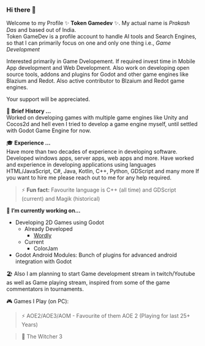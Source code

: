 ### Hi there 👋

Welcome to my Profile ✨ **Token Gamedev** ✨. My actual name is _Prakash Das_ and based out of India.<br>
Token GameDev is a profile account to handle AI tools and Search Engines, so that I can primarily focus on one and only one thing i.e., _Game Development_

Interested primarily in Game Dvelopement. If required invest time in Mobile App development and Web Development.
Also work on developing open source tools, addons and plugins for Godot and other game engines like Blazium and Redot.
Also active contributor to Blzaium and Redot game engines.

Your support will be appreciated.

📖 **Brief History ...**<br>
Worked on developing games with multiple game engines like Unity and Cocos2d and hell even I tried to develop a game engine myself, until settled with Godot Game Engine for now.

🎓 **Experience ...**<br>
Have more than two decades of experience in developing software. Developed windows apps, server apps, web apps and more.
Have worked and experience in developing applications using languages HTML/JavaScript, C#, Java, Kotlin, C++, Python, GDScript and many more 
If you want to hire me please reach out to me for any help required.

>⚡ **Fun fact:** Favourite language is C++ (all time) and GDScript (current) and Magik (historical)

👯 **I’m currently working on...**
- Developing 2D Games using Godot
  - Already Developed
    - [Wordly](https://play.google.com/store/apps/details?id=com.token.wordly)
  - Current
    - ColorJam
- Godot Android Modules:  Bunch of plugins for advanced android integration with Godot

🏖️ Also I am planning to start Game development stream in twitch/Youtube as well as Game playing stream, inspired from some of the game commentators in tournaments.

🎮 Games I Play (on PC):

>⚡ AOE2/AOE3/AOM - Favourite of them AOE 2 (Playing for last 25+ Years)

> 🧮 The Witcher 3
